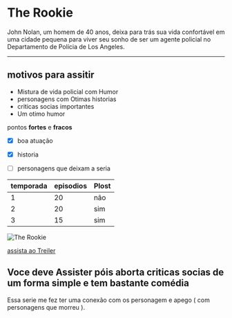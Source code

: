 # The Rookie 

John Nolan, um homem de 40 anos, deixa para trás sua vida confortável em uma cidade pequena para viver seu sonho de ser um agente policial no Departamento de Polícia de Los Angeles.

---

## motivos para assitir 

- Mistura de vida policial com Humor
- personagens com Otimas historias
- criticas socias importantes
- Um otimo humor

pontos **fortes** e **fracos**
- [x] boa atuação
- [x] historia
- [ ] personagens que deixam a seria


| temporada | episodios | Plost | 
| --------- | --------- | ----- |
|    1      |     20    |   não |
|    2      |     20    |   sim |
|    3      |     15    |   sim |

![The Rookie](https://m.media-amazon.com/images/S/pv-target-images/921cd55e3989af83267258e8fa303e5b90dd4ea5fb79a02424bb48fa7822f558.jpg)

[assista ao Treiler](https://www.youtube.com/watch?v=8BPlx6eK1vc)

## Voce deve Assister póis aborta criticas socias de um forma simple e tem bastante comédia

Essa serie me fez ter uma conexão com os personagem e apego ( com personagens que morreu ).
